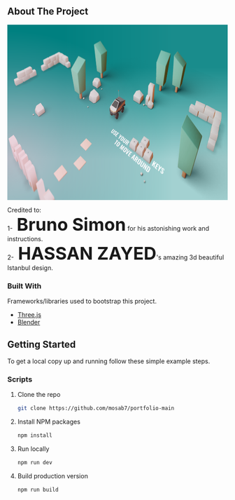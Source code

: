 

<!-- ABOUT THE PROJECT -->
## About The Project

<a href="#">
    <img align="center" src="static/favicon/cover.png" alt="Cover Image" width="800" height="400">
</a>


Credited to:    
1-<b style="font-size: 40px;"> Bruno Simon</b> for his astonishing work and instructions.  
2-<b style="font-size: 40px;"> HASSAN ZAYED</b>'s amazing 3d beautiful Istanbul design.



### Built With

Frameworks/libraries used to bootstrap this project.

* [Three.js](https://nextjs.org/)
* [Blender](https://www.blender.org/)




<!-- GETTING STARTED -->
## Getting Started

To get a local copy up and running follow these simple example steps.


### Scripts

1. Clone the repo
   ```sh
   git clone https://github.com/mosab7/portfolio-main
   ```
2. Install NPM packages
   ```sh
   npm install
   ```
3. Run locally
   ```sh
   npm run dev
   ```
4. Build production version
   ```sh
   npm run build
   ```


